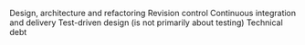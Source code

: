 <!-- 3.1.3 Retaining Quality -->
<!-- 3.2.2 Continuous integration -->
<!-- 3.2.3 Continuous delivery -->
<!-- 3.2.4 Cost and benefit of frequent delivery -->

Design, architecture and refactoring
Revision control
Continuous integration and delivery
Test-driven design (is not primarily about testing)
Technical debt